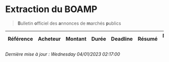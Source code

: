 # Extraction du BOAMP
> **B**ulletin **o**fficiel des **a**nnonces de **m**archés **p**ublics

| Référence | Acheteur | Montant | Durée | Deadline | Résumé | Mot clé|
|---|---|---|---|---|---|---|


_Dernière mise à jour : Wednesday 04/01/2023 02:17:00_